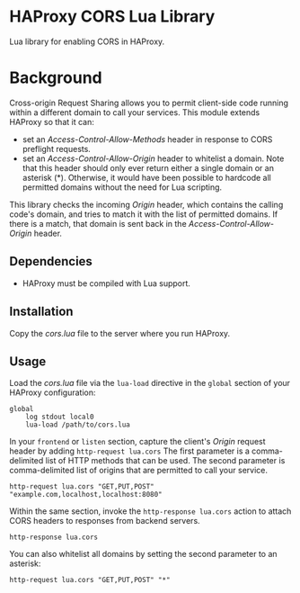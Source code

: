 # HAProxy CORS Lua Library

Lua library for enabling CORS in HAProxy.

# Background

Cross-origin Request Sharing allows you to permit client-side code running within a different domain to call your services. This module extends HAProxy so that it can:

* set an *Access-Control-Allow-Methods* header in response to CORS preflight requests.
* set an *Access-Control-Allow-Origin* header to whitelist a domain. Note that this header should only ever return either a single domain or an asterisk (*). Otherwise, it would have been possible to hardcode all permitted domains without the need for Lua scripting.

This library checks the incoming *Origin* header, which contains the calling code's domain, and tries to match it with the list of permitted domains. If there is a match, that domain is sent back in the *Access-Control-Allow-Origin* header.

## Dependencies

* HAProxy must be compiled with Lua support.

## Installation

Copy the *cors.lua* file to the server where you run HAProxy.

## Usage

Load the *cors.lua* file via the `lua-load` directive in the `global` section of your HAProxy configuration:

```
global
    log stdout local0
    lua-load /path/to/cors.lua
```

In your `frontend` or `listen` section, capture the client's *Origin* request header by adding `http-request lua.cors` The first parameter is a comma-delimited list of HTTP methods that can be used. The second parameter is comma-delimited list of origins that are permitted to call your service.

```
http-request lua.cors "GET,PUT,POST" "example.com,localhost,localhost:8080"
```

Within the same section, invoke the `http-response lua.cors` action to attach CORS headers to responses from backend servers.

```
http-response lua.cors 
```

You can also whitelist all domains by setting the second parameter to an asterisk:

```
http-request lua.cors "GET,PUT,POST" "*"
```
